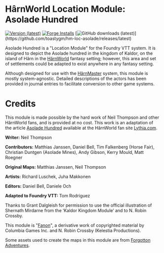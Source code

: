 # HârnWorld Location Module: Asolade Hundred
[![Version (latest)](https://img.shields.io/github/v/release/toastygm/hm-loc-asolade)](https://github.com/toastygm/hm-loc-asolade/releases/latest)
[![Forge Installs](https://img.shields.io/badge/dynamic/json?label=Forge%20Installs&query=package.installs&suffix=%25&url=https%3A%2F%2Fforge-vtt.com%2Fapi%2Fbazaar%2Fpackage%2Fhm-loc-asolade&colorB=4aa94a)](https://forge-vtt.com/bazaar#package=hm-loc-asolade)
[![GitHub downloads (latest)](https://img.shields.io/badge/dynamic/json?label=Downloads@latest&query=assets[?(@.name.includes('zip'))].download_count&url=https://api.github.com/repos/toastygm/hm-loc-asolade/releases/latest&color=green)](https://github.com/toastygm/hm-loc-asolade/releases/latest)

Asolade Hundred is a "Location Module" for the Foundry VTT system. It is designed to depict
the Asolade hundred in the kingdom of Kaldor, on the island of Hârn in the
[HârnWorld](https://columbiagames.com/harnworld/) fantasy setting; however, this area
and set of settlements could be adapted to exist anywhere in any fantasy setting.

Although designed for use with the [HârnMaster](https://foundryvtt.com/packages/hm3)
system, this module is mostly system-agnostic.
Detailed descriptions of the actors has been provided in journal entries to facilitate
conversion to other game systems.

# Credits

This module is made possible by the hard work of Neil Thompson and other HârnWorld fans,
and is provided at no cost. This work is an adaptation of the article
[Asolade Hundred](https://www.lythia.com/harnworld/settlements/asolade-hundred/) available
at the HârnWorld fan site [Lythia.com](https://www.lythia.com/).

**Writer:** Neil Thompson

**Contributors:**  Matthias Janssen, Daniel Bell, Tim Falkenberg (Horse Fair),
Christian Duntgen (Asolade Mines), Andy Gibson, Kerry Mould, Matt Roegner

**Original Maps:** Matthias Janssen, Neil Thompson

**Artists:** Richard Luschek, Juha Makkonen

**Editors:** Daniel Bell, Daniele Och

**Adapted to Foundry VTT:** Tom Rodriguez

Thanks to Grant Dalgleish for permission to use the official illustration of Shernath Mirdarne
from the ‘Kaldor Kingdom Module’ and to N. Robin Crossby.

This module is "[Fanon](https://www.lythia.com/about/publishing-fan-written-material/)",
a derivative work of copyrighted material by Columbia Games Inc. and N. Robin Crossby (Kelestia Productions).

Some assets used to create the maps in this module are from
[Forgotton Adventures](https://www.forgotten-adventures.net/).

